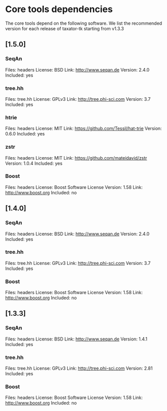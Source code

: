 # Core tools dependencies

The core tools depend on the following software. We list the recommended version for each release of taxator-tk starting from v1.3.3

## [1.5.0]

### SeqAn
Files: headers
License: BSD
Link: http://www.seqan.de
Version: 2.4.0
Included: yes

### tree.hh
Files: tree.hh
License: GPLv3
Link: http://tree.phi-sci.com
Version: 3.7
Included: yes

### htrie
Files: headers
License: MIT
Link: https://github.com/Tessil/hat-trie
Version: 0.6.0
Included: yes

### zstr
Files: headers
License: MIT
Link: https://github.com/mateidavid/zstr
Version: 1.0.4
Included: yes

### Boost
Files: headers
License: Boost Software License
Version: 1.58
Link: http://www.boost.org
Included: no

## [1.4.0]

### SeqAn
Files: headers
License: BSD
Link: http://www.seqan.de
Version: 2.4.0
Included: yes

### tree.hh
Files: tree.hh
License: GPLv3
Link: http://tree.phi-sci.com
Version: 3.7
Included: yes

### Boost
Files: headers
License: Boost Software License
Version: 1.58
Link: http://www.boost.org
Included: no

## [1.3.3]

### SeqAn
Files: headers
License: BSD
Link: http://www.seqan.de
Version: 1.4.1
Included: yes

### tree.hh
Files: tree.hh
License: GPLv3
Link: http://tree.phi-sci.com
Version: 2.81
Included: yes

### Boost
Files: headers
License: Boost Software License
Version: 1.58
Link: http://www.boost.org
Included: no
